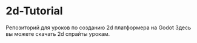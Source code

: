 # 2d-Tutorial
Репозиторий для уроков по созданию 2d платформера на Godot
 Здесь вы можете скачать 2d спрайты урокам. 

